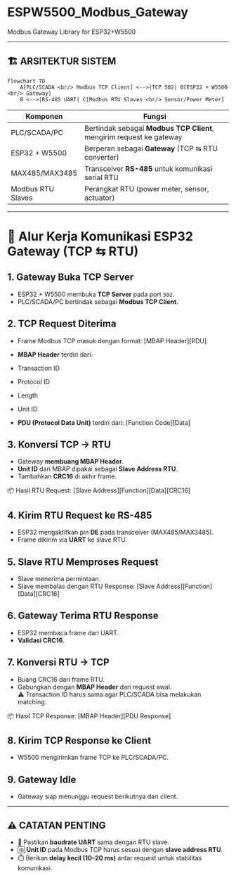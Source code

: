 # ESPW5500_Modbus_Gateway
Modbus Gateway Library for ESP32+W5500

---

## 🏗️ ARSITEKTUR SISTEM

```mermaid
flowchart TD
    A[PLC/SCADA <br/> Modbus TCP Client] <-->|TCP 502| B[ESP32 + W5500 <br/> Gateway]
    B <-->|RS-485 UART| C[Modbus RTU Slaves <br/> Sensor/Power Meter]
```
| Komponen           | Fungsi                                                                |
|--------------------|----------------------------------------------------------------------|
| PLC/SCADA/PC       | Bertindak sebagai **Modbus TCP Client**, mengirim request ke gateway |
| ESP32 + W5500      | Berperan sebagai **Gateway** (TCP ⇆ RTU converter)                  |
| MAX485/MAX3485     | Transceiver **RS-485** untuk komunikasi serial RTU                   |
| Modbus RTU Slaves  | Perangkat RTU (power meter, sensor, actuator)                       |

---


# 🔄 Alur Kerja Komunikasi ESP32 Gateway (TCP ⇆ RTU)

## 1. Gateway Buka TCP Server
- ESP32 + W5500 membuka **TCP Server** pada port `502`.
- PLC/SCADA/PC bertindak sebagai **Modbus TCP Client**.

## 2. TCP Request Diterima
- Frame Modbus TCP masuk dengan format:
[MBAP Header][PDU]
- **MBAP Header** terdiri dari:
- Transaction ID  
- Protocol ID  
- Length  
- Unit ID  

- **PDU (Protocol Data Unit)** terdiri dari:
[Function Code][Data]

## 3. Konversi TCP → RTU
- Gateway **membuang MBAP Header**.
- **Unit ID** dari MBAP dipakai sebagai **Slave Address RTU**.
- Tambahkan **CRC16** di akhir frame.

📦 Hasil RTU Request:
[Slave Address][Function][Data][CRC16]

## 4. Kirim RTU Request ke RS-485
- ESP32 mengaktifkan pin **DE** pada transceiver (MAX485/MAX3485).
- Frame dikirim via **UART** ke slave RTU.

## 5. Slave RTU Memproses Request
- Slave menerima permintaan.
- Slave membalas dengan RTU Response:
[Slave Address][Function][Data][CRC16]

## 6. Gateway Terima RTU Response
- ESP32 membaca frame dari UART.
- **Validasi CRC16**.

## 7. Konversi RTU → TCP
- Buang CRC16 dari frame RTU.
- Gabungkan dengan **MBAP Header** dari request awal.  
⚠️ Transaction ID harus sama agar PLC/SCADA bisa melakukan matching.

📦 Hasil TCP Response:
[MBAP Header][PDU Response]

## 8. Kirim TCP Response ke Client
- W5500 mengirimkan frame TCP ke PLC/SCADA/PC.

## 9. Gateway Idle
- Gateway siap menunggu request berikutnya dari client.

---

## ⚠️ CATATAN PENTING

- 🔧 Pastikan **baudrate UART** sama dengan RTU slave.  
- 🆔 **Unit ID** pada Modbus TCP harus sesuai dengan **slave address RTU**.  
- ⏱️ Berikan **delay kecil (10–20 ms)** antar request untuk stabilitas komunikasi.  
